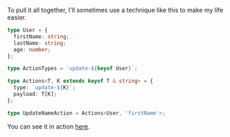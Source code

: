 To pull it all together, I'll sometimes use a technique like this to make my life easier.

````ts
type User = {
  firstName: string;
  lastName: string;
  age: number;
};

type ActionTypes = `update-${keyof User}`;

type Actions<T, K extends keyof T & string> = {
  type: `update-${K}`;
  payload: T[K];
};

type UpdateNameAction = Actions<User, 'firstName'>;
````

You can see it in action [here](https://www.typescriptlang.org/play?#code/C4TwDgpgBAqgzhATlAvFA3gKCjqAzAS0TmADkBDAWwgC4oTECA7AcwG5tcAbcki6ug2btOOci1pQmAV0oAjJBwC+mTKEhQAggGNgBAPZMAKuAhxUUAAbSwAE3LAIAWgAk6ANYQQ+vLASIlSw41Uy1dAyY4AB4jABooAGkoCAAPRyZbc09vXyMoADJ6YEZWAD4LLFwodUlrOwdnNwTA2NEoMHIQLn1yWzojAG0EgF1MFRCNGHrHfggdPUMLeYjo+CR4gHJCYjIqCA3SoA).
